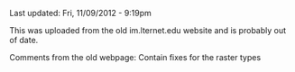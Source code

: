 Last updated: Fri, 11/09/2012 - 9:19pm

This was uploaded from the old im.lternet.edu website and is probably out of date.

Comments from the old webpage: 
Contain fixes for the raster types

